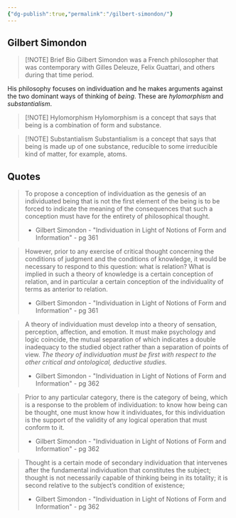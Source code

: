 ```yaml
---
{"dg-publish":true,"permalink":"/gilbert-simondon/"}
---
```



## Gilbert Simondon

>[!NOTE] Brief Bio
>Gilbert Simondon was a French philosopher that was contemporary with Gilles Deleuze, Felix Guattari, and others during that time period.

His philosophy focuses on individuation and he makes arguments against the two dominant ways of thinking of *being*. These are *hylomorphism* and *substantialism*.

>[!NOTE] Hylomorphism
>Hylomorphism is a concept that says that being is a combination of form and substance.

>[!NOTE] Substantialism
>Substantialism is a concept that says that being is made up of one substance, reducible to some irreducible kind of matter, for example, atoms.

## Quotes

>To propose a conception of individuation as the genesis of an individuated being that is not the first element of the being is to be forced to indicate the meaning of the consequences that such a conception must have for the entirety of philosophical thought.
>
>- Gilbert Simondon - "Individuation in Light of Notions of Form and Information" - pg 361

>However, prior to any exercise of critical thought concerning the conditions of judgment and the conditions of knowledge, it would be necessary to respond to this question: what is relation? What is implied in such a theory of knowledge is a certain conception of relation, and in particular a certain conception of the individuality of terms as anterior to relation.
>
>- Gilbert Simondon - "Individuation in Light of Notions of Form and Information" - pg 361

>A theory of individuation must develop into a theory of sensation, perception, affection, and emotion. It must make psychology and logic coincide, the mutual separation of which indicates a double inadequacy to the studied object rather than a separation of points of view. *The theory of individuation must be first with respect to the other critical and ontological, deductive studies.*
>
>- Gilbert Simondon - "Individuation in Light of Notions of Form and Information" - pg 362

>Prior to any particular category, there is the category of being, which is a response to the problem of individuation: to know how being can be thought, one must know how it individuates, for this individuation is the support of the validity of any logical operation that must conform to it.
>
>- Gilbert Simondon - "Individuation in Light of Notions of Form and Information" - pg 362

>Thought is a certain mode of secondary individuation that intervenes after the fundamental individuation that constitutes the subject; thought is not necessarily capable of thinking being in its totality; it is second relative to the subject’s condition of existence;
>
>- Gilbert Simondon - "Individuation in Light of Notions of Form and Information" - pg 362


